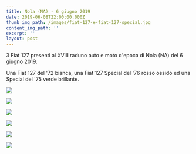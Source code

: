 ```yaml
---
title: Nola (NA) - 6 giugno 2019
date: 2019-06-08T22:00:00.000Z
thumb_img_path: /images/fiat-127-e-fiat-127-special.jpg
content_img_path: ''
excerpt: ''
layout: post
---
```

3 Fiat 127 presenti al XVIII raduno auto e moto d'epoca di Nola (NA) del 6 giugno 2019. 

Una Fiat 127 del '72 bianca, una Fiat 127 Special del '76 rosso ossido ed una Special del '75 verde brillante.

![](/images/fiat-127-e-fiat-127-special.jpg)

![](/images/frontali-127.jpg)

![](/images/127-special-verde-fronte.jpg)

![](/images/127-special-verde-retro.jpg)

![](/images/panorama.jpg)

![](/images/manifesto-xviii-raduno-nola.jpg)
